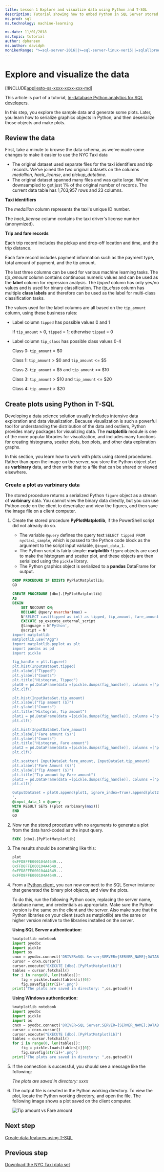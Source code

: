 ```yaml
---
title: Lesson 1 Explore and visualize data using Python and T-SQL
description: Tutorial showing how to embed Python in SQL Server stored procedures and T-SQL functions 
ms.prod: sql
ms.technology: machine-learning

ms.date: 11/01/2018  
ms.topic: tutorial
author: dphansen
ms.author: davidph
monikerRange: ">=sql-server-2016||>=sql-server-linux-ver15||=sqlallproducts-allversions"
---
```

# Explore and visualize the data
[!INCLUDE[appliesto-ss-xxxx-xxxx-xxx-md](../../includes/appliesto-ss-xxxx-xxxx-xxx-md.md)]

This article is part of a tutorial, [In-database Python analytics for SQL developers](sqldev-in-database-python-for-sql-developers.md). 

In this step, you explore the sample data and generate some plots. Later, you learn how to serialize graphics objects in Python, and then deserialize those objects and make plots.

## Review the data

First, take a minute to browse the data schema, as we've made some changes to make it easier to use the NYC Taxi data

+ The original dataset used separate files for the taxi identifiers and trip records. We've joined the two original datasets on the columns _medallion_, _hack_license_, and _pickup_datetime_.  
+ The original dataset spanned many files and was quite large. We've downsampled to get just 1% of the original number of records. The current data table has 1,703,957 rows and 23 columns.

**Taxi identifiers**

The _medallion_ column represents the taxi's unique ID number.

The _hack_license_ column contains the taxi driver's license number (anonymized).

**Trip and fare records**

Each trip record includes the pickup and drop-off location and time, and the trip distance.

Each fare record includes payment information such as the payment type, total amount of payment, and the tip amount.

The last three columns can be used for various machine learning tasks.  The _tip_amount_ column contains continuous numeric values and can be used as the **label** column for regression analysis. The _tipped_ column has only yes/no values and is used for binary classification. The _tip_class_ column has multiple **class labels** and therefore can be used as the label for multi-class classification tasks.

The values used for the label columns are all based on the `tip_amount` column, using these business rules:

+ Label column `tipped` has possible values 0 and 1

    If `tip_amount` > 0, `tipped` = 1; otherwise `tipped` = 0

+ Label column `tip_class` has possible class values 0-4

    Class 0: `tip_amount` = $0

    Class 1: `tip_amount` > $0 and `tip_amount` <= $5
    
    Class 2: `tip_amount` > $5 and `tip_amount` <= $10
    
    Class 3: `tip_amount` > $10 and `tip_amount` <= $20
    
    Class 4: `tip_amount` > $20

## Create plots using Python in T-SQL

Developing a data science solution usually includes intensive data exploration and data visualization. Because visualization is such a powerful tool for understanding the distribution of the data and outliers, Python provides many packages for visualizing data. The **matplotlib** module is one of the more popular libraries for visualization, and includes many functions for creating histograms, scatter plots, box plots, and other data exploration graphs.

In this section, you learn how to work with plots using stored procedures. Rather than open the image on the server, you store the Python object  `plot` as **varbinary** data, and then write that to a file that can be shared or viewed elsewhere.

### Create a plot as varbinary data

The stored procedure returns a serialized Python `figure` object as a stream of **varbinary** data. You cannot view the binary data directly, but you can use Python code on the client to deserialize and view the figures, and then save the image file on a client computer.

1. Create the stored procedure **PyPlotMatplotlib**, if the PowerShell script did not already do so.

    - The variable `@query` defines the query text `SELECT tipped FROM nyctaxi_sample`, which is passed to the Python code block as the argument to the script input variable, `@input_data_1`.
    - The Python script is fairly simple: **matplotlib** `figure` objects are used to make the histogram and scatter plot, and these objects are then serialized using the `pickle` library.
    - The Python graphics object is serialized to a **pandas** DataFrame for output.
  
    ```sql
    DROP PROCEDURE IF EXISTS PyPlotMatplotlib;
    GO

    CREATE PROCEDURE [dbo].[PyPlotMatplotlib]
    AS
    BEGIN
        SET NOCOUNT ON;
        DECLARE @query nvarchar(max) =
        N'SELECT cast(tipped as int) as tipped, tip_amount, fare_amount FROM [dbo].[nyctaxi_sample]'
        EXECUTE sp_execute_external_script
        @language = N'Python',
        @script = N'
    import matplotlib
    matplotlib.use("Agg")
    import matplotlib.pyplot as plt
    import pandas as pd
    import pickle

    fig_handle = plt.figure()
    plt.hist(InputDataSet.tipped)
    plt.xlabel("Tipped")
    plt.ylabel("Counts")
    plt.title("Histogram, Tipped")
    plot0 = pd.DataFrame(data =[pickle.dumps(fig_handle)], columns =["plot"])
    plt.clf()

    plt.hist(InputDataSet.tip_amount)
    plt.xlabel("Tip amount ($)")
    plt.ylabel("Counts")
    plt.title("Histogram, Tip amount")
    plot1 = pd.DataFrame(data =[pickle.dumps(fig_handle)], columns =["plot"])
    plt.clf()

    plt.hist(InputDataSet.fare_amount)
    plt.xlabel("Fare amount ($)")
    plt.ylabel("Counts")
    plt.title("Histogram, Fare amount")
    plot2 = pd.DataFrame(data =[pickle.dumps(fig_handle)], columns =["plot"])
    plt.clf()

    plt.scatter( InputDataSet.fare_amount, InputDataSet.tip_amount)
    plt.xlabel("Fare Amount ($)")
    plt.ylabel("Tip Amount ($)")
    plt.title("Tip amount by Fare amount")
    plot3 = pd.DataFrame(data =[pickle.dumps(fig_handle)], columns =["plot"])
    plt.clf()

    OutputDataSet = plot0.append(plot1, ignore_index=True).append(plot2, ignore_index=True).append(plot3, ignore_index=True)
    ',
    @input_data_1 = @query
    WITH RESULT SETS ((plot varbinary(max)))
    END
    GO
    ```

2. Now run the stored procedure with no arguments to generate a plot from the data hard-coded as the input query.

    ```sql
    EXEC [dbo].[PyPlotMatplotlib]
    ```

3. The results should be something like this:
  
	```sql
    plot
    0xFFD8FFE000104A4649...
	0xFFD8FFE000104A4649...
	0xFFD8FFE000104A4649...
	0xFFD8FFE000104A4649...
    ```

  
4. From a [Python client](../python/setup-python-client-tools-sql.md), you can now connect to the SQL Server instance that generated the binary plot objects, and view the plots. 

    To do this, run the following Python code, replacing the server name, database name, and credentials as appropriate. Make sure the Python version is the same on the client and the server. Also make sure that the Python libraries on your client (such as matplotlib) are the same or higher version relative to the libraries installed on the server.
  
    **Using SQL Server authentication:**
    
    ```python
    %matplotlib notebook
    import pyodbc
    import pickle
    import os
    cnxn = pyodbc.connect('DRIVER=SQL Server;SERVER={SERVER_NAME};DATABASE={DB_NAME};UID={USER_NAME};PWD={PASSWORD}')
    cursor = cnxn.cursor()
    cursor.execute("EXECUTE [dbo].[PyPlotMatplotlib]")
    tables = cursor.fetchall()
    for i in range(0, len(tables)):
        fig = pickle.loads(tables[i][0])
        fig.savefig(str(i)+'.png')
    print("The plots are saved in directory: ",os.getcwd())
    ```

    **Using Windows authentication:**

    ```python
    %matplotlib notebook
    import pyodbc
    import pickle
    import os
    cnxn = pyodbc.connect('DRIVER=SQL Server;SERVER={SERVER_NAME};DATABASE={DB_NAME};Trusted_Connection=True;')
    cursor = cnxn.cursor()
    cursor.execute("EXECUTE [dbo].[PyPlotMatplotlib]")
    tables = cursor.fetchall()
    for i in range(0, len(tables)):
        fig = pickle.loads(tables[i][0])
        fig.savefig(str(i)+'.png')
    print("The plots are saved in directory: ",os.getcwd())
    ```

5.  If the connection is successful, you should see a message like the following:
  
	*The plots are saved in directory: xxxx*
  
6.  The output file is created in the Python working directory. To view the plot, locate the Python working directory, and open the file. The following image shows a plot saved on the client computer.
  
    ![Tip amount vs Fare amount](media/sqldev-python-sample-plot.png "Tip amount vs Fare amount") 

## Next step

[Create data features using T-SQL](sqldev-py5-train-and-save-a-model-using-t-sql.md)

## Previous step

[Download the NYC Taxi data set](demo-data-nyctaxi-in-sql.md)


